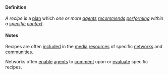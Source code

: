 #### Definition

*A recipe* is a [plan](https://github.com/gcassel/Modular-Organization-Terminology/blob/master/terms/formula.md) which *one or more [agents](https://github.com/gcassel/Modular-Organization-Terminology/blob/master/terms/agent.md) [recommends](https://github.com/gcassel/Modular-Organization-Terminology/blob/master/terms/recommend.md) [performing](https://github.com/gcassel/Modular-Organization-Terminology/blob/master/terms/perform.md) within a [specific](https://github.com/gcassel/Modular-Organization-Terminology/blob/master/terms/specific.md) [context](https://github.com/gcassel/Modular-Organization-Terminology/blob/master/terms/context.md)*.

#### Notes

Recipes are often [included](https://github.com/gcassel/Modular-Organization-Terminology/blob/master/terms/include.md) in the [media](https://github.com/gcassel/Modular-Organization-Terminology/blob/master/terms/media.md) [resources](https://github.com/gcassel/Modular-Organization-Terminology/blob/master/terms/resource.md) of specific [networks](https://github.com/gcassel/Modular-Organization-Terminology/blob/master/terms/network.md) and [communities](https://github.com/gcassel/Modular-Organization-Terminology/blob/master/terms/community.md).  

Networks often [enable](https://github.com/gcassel/Modular-Organization-Terminology/blob/master/terms/enable.md) [agents](https://github.com/gcassel/Modular-Organization-Terminology/blob/master/terms/agent.md) to [comment](https://github.com/gcassel/Modular-Organization-Terminology/blob/master/terms/comment.md) upon or [evaluate](https://github.com/gcassel/Modular-Organization-Terminology/blob/master/terms/evaluate.md) specific recipes.
